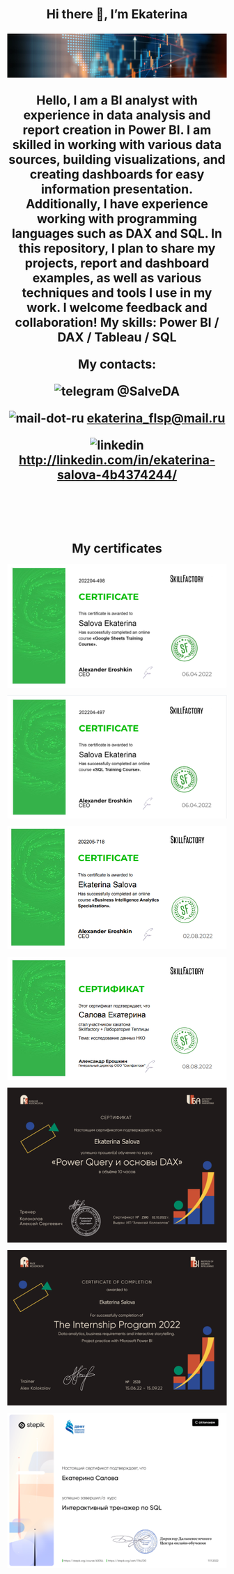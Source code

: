<h1 align="center">Hi there 👋, I’m Ekaterina</a>


![I am interested in Data Analytics and Power BI](https://github.com/SalveDA/Hello/blob/main/hero-banner.jpg)

Hello, I am a BI analyst with experience in data analysis and report creation in Power BI. I am skilled in working with various data sources, building visualizations, and creating dashboards for easy information presentation. Additionally, I have experience working with programming languages such as DAX and SQL. In this repository, I plan to share my projects, report and dashboard examples, as well as various techniques and tools I use in my work. I welcome feedback and collaboration!
**My skills**: Power BI / DAX / Tableau / SQL

**My contacts:**

<img src='https://cdn.jsdelivr.net/npm/simple-icons@3.0.1/icons/telegram.svg' alt='telegram' height='20'>    @SalveDA

<img src='https://cdn.jsdelivr.net/npm/simple-icons@3.0.1/icons/mail-dot-ru.svg' alt='mail-dot-ru' height='20'>    <ekaterina_flsp@mail.ru>

<img src='https://cdn.jsdelivr.net/npm/simple-icons@3.0.1/icons/linkedin.svg' alt='linkedin' height='20'>   <http://linkedin.com/in/ekaterina-salova-4b4374244/>  



<!---
SalveDA/SalveDA is a ✨ special ✨ repository because its `README.md` (this file) appears on your GitHub profile.
You can click the Preview link to take a look at your changes.
--->  

<br/>
<br/>


<h1 align="center">My certificates</a>


####

![GoogleSheets](https://github.com/SalveDA/Hello/blob/main/Google_sheets.png)

![SQL](https://github.com/SalveDA/Hello/blob/main/SQL.png)

![PowerBI](https://github.com/SalveDA/Hello/blob/main/Power_BI.png)

![Hackathon](https://github.com/SalveDA/Hello/blob/main/Хакатон%20Теплица.png)

![DAX&PQ](https://github.com/SalveDA/Hello/blob/main/Диплом%20DAX%20%26%20PQ.png)

![DiplomaIBA](https://github.com/SalveDA/Hello/blob/main/Диплом%20IBA.png)

![DiplomaIBA](https://github.com/SalveDA/Hello/blob/main/SQL_stepik-1.png)
